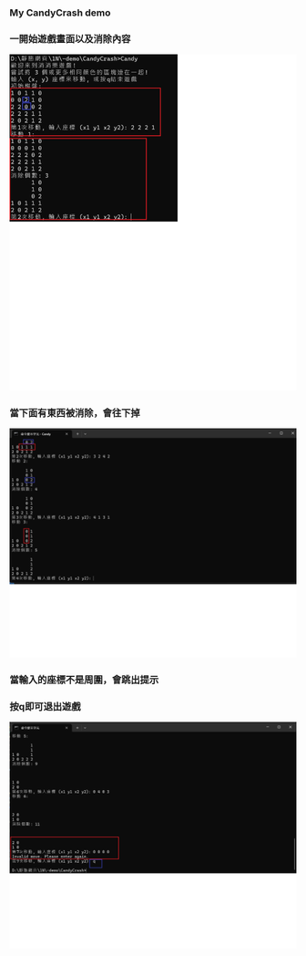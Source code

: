 ### My CandyCrash demo

### 一開始遊戲畫面以及消除內容

![](1.png)

### 當下面有東西被消除，會往下掉

![](2.png)

### 當輸入的座標不是周圍，會跳出提示
### 按q即可退出遊戲

![](3.png)